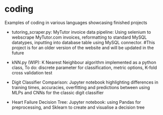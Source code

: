 # coding
Examples of coding in various languages showcasing finished projects

- tutoring_scraper.py:
MyTutor invoice data pipeline:
Using selenium to webscrape MyTutor.com invoices,
reformatting to standard MySQL datatypes,
inputting into database table using MySQL connector. #This project is for an older version of the website and will be updated in the future

- kNN.py (WIP):
K Nearest Neighbour algorithm implemented as a python class,
To do: discrete parameter for classification, metric options, K-fold cross validation test

- Digit Classifier Comparison:
Jupyter notebook highlighting differences in training times, accuracies, overfitting and predictions between using MLPs and CNNs for the classic digit classifier

- Heart Failure Decision Tree:
Jupyter notebook: using Pandas for preprocessing, and Sklearn to create and visualise a decision tree
